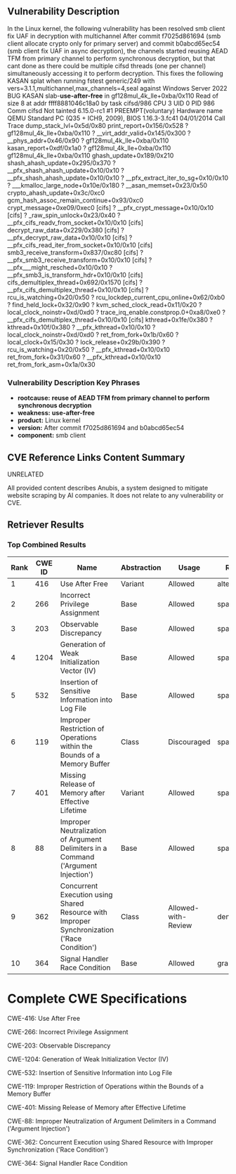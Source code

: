 ## Vulnerability Description
In the Linux kernel, the following vulnerability has been resolved smb client fix UAF in decryption with multichannel After commit f7025d861694 (smb client allocate crypto only for primary server) and commit b0abcd65ec54 (smb client fix UAF in async decryption), the channels started reusing AEAD TFM from primary channel to perform synchronous decryption, but that cant done as there could be multiple cifsd threads (one per channel) simultaneously accessing it to perform decryption. This fixes the following KASAN splat when running fstest generic/249 with vers=3.1.1,multichannel,max_channels=4,seal against Windows Server 2022 BUG KASAN slab-**use-after-free** in gf128mul_4k_lle+0xba/0x110 Read of size 8 at addr ffff8881046c18a0 by task cifsd/986 CPU 3 UID 0 PID 986 Comm cifsd Not tainted 6.15.0-rc1 #1 PREEMPT(voluntary) Hardware name QEMU Standard PC (Q35 + ICH9, 2009), BIOS 1.16.3-3.fc41 04/01/2014 Call Trace dump_stack_lvl+0x5d/0x80 print_report+0x156/0x528 ? gf128mul_4k_lle+0xba/0x110 ? __virt_addr_valid+0x145/0x300 ? __phys_addr+0x46/0x90 ? gf128mul_4k_lle+0xba/0x110 kasan_report+0xdf/0x1a0 ? gf128mul_4k_lle+0xba/0x110 gf128mul_4k_lle+0xba/0x110 ghash_update+0x189/0x210 shash_ahash_update+0x295/0x370 ? __pfx_shash_ahash_update+0x10/0x10 ? __pfx_shash_ahash_update+0x10/0x10 ? __pfx_extract_iter_to_sg+0x10/0x10 ? ___kmalloc_large_node+0x10e/0x180 ? __asan_memset+0x23/0x50 crypto_ahash_update+0x3c/0xc0 gcm_hash_assoc_remain_continue+0x93/0xc0 crypt_message+0xe09/0xec0 [cifs] ? __pfx_crypt_message+0x10/0x10 [cifs] ? _raw_spin_unlock+0x23/0x40 ? __pfx_cifs_readv_from_socket+0x10/0x10 [cifs] decrypt_raw_data+0x229/0x380 [cifs] ? __pfx_decrypt_raw_data+0x10/0x10 [cifs] ? __pfx_cifs_read_iter_from_socket+0x10/0x10 [cifs] smb3_receive_transform+0x837/0xc80 [cifs] ? __pfx_smb3_receive_transform+0x10/0x10 [cifs] ? __pfx___might_resched+0x10/0x10 ? __pfx_smb3_is_transform_hdr+0x10/0x10 [cifs] cifs_demultiplex_thread+0x692/0x1570 [cifs] ? __pfx_cifs_demultiplex_thread+0x10/0x10 [cifs] ? rcu_is_watching+0x20/0x50 ? rcu_lockdep_current_cpu_online+0x62/0xb0 ? find_held_lock+0x32/0x90 ? kvm_sched_clock_read+0x11/0x20 ? local_clock_noinstr+0xd/0xd0 ? trace_irq_enable.constprop.0+0xa8/0xe0 ? __pfx_cifs_demultiplex_thread+0x10/0x10 [cifs] kthread+0x1fe/0x380 ? kthread+0x10f/0x380 ? __pfx_kthread+0x10/0x10 ? local_clock_noinstr+0xd/0xd0 ? ret_from_fork+0x1b/0x60 ? local_clock+0x15/0x30 ? lock_release+0x29b/0x390 ? rcu_is_watching+0x20/0x50 ? __pfx_kthread+0x10/0x10 ret_from_fork+0x31/0x60 ? __pfx_kthread+0x10/0x10 ret_from_fork_asm+0x1a/0x30

### Vulnerability Description Key Phrases
- **rootcause:** **reuse of AEAD TFM from primary channel to perform synchronous decryption**
- **weakness:** **use-after-free**
- **product:** Linux kernel
- **version:** After commit f7025d861694 and b0abcd65ec54
- **component:** smb client

## CVE Reference Links Content Summary
UNRELATED



All provided content describes Anubis, a system designed to mitigate website scraping by AI companies. It does not relate to any vulnerability or CVE.

## Retriever Results

### Top Combined Results

| Rank | CWE ID | Name | Abstraction | Usage  | Retrievers | Individual Scores |
|------|--------|------|-------------|-------|------------|-------------------|
| 1 | 416 | Use After Free | Variant | Allowed | alternate_terms | 1.000 |
| 2 | 266 | Incorrect Privilege Assignment | Base | Allowed | sparse | 0.649 |
| 3 | 203 | Observable Discrepancy | Base | Allowed | sparse | 0.552 |
| 4 | 1204 | Generation of Weak Initialization Vector (IV) | Base | Allowed | sparse | 0.533 |
| 5 | 532 | Insertion of Sensitive Information into Log File | Base | Allowed | sparse | 0.526 |
| 6 | 119 | Improper Restriction of Operations within the Bounds of a Memory Buffer | Class | Discouraged | sparse | 0.524 |
| 7 | 401 | Missing Release of Memory after Effective Lifetime | Variant | Allowed | sparse | 0.522 |
| 8 | 88 | Improper Neutralization of Argument Delimiters in a Command ('Argument Injection') | Base | Allowed | sparse | 0.520 |
| 9 | 362 | Concurrent Execution using Shared Resource with Improper Synchronization ('Race Condition') | Class | Allowed-with-Review | dense | 0.626 |
| 10 | 364 | Signal Handler Race Condition | Base | Allowed | graph | 0.003 |



# Complete CWE Specifications

CWE-416: Use After Free

CWE-266: Incorrect Privilege Assignment

CWE-203: Observable Discrepancy

CWE-1204: Generation of Weak Initialization Vector (IV)

CWE-532: Insertion of Sensitive Information into Log File

CWE-119: Improper Restriction of Operations within the Bounds of a Memory Buffer

CWE-401: Missing Release of Memory after Effective Lifetime

CWE-88: Improper Neutralization of Argument Delimiters in a Command ('Argument Injection')

CWE-362: Concurrent Execution using Shared Resource with Improper Synchronization ('Race Condition')

CWE-364: Signal Handler Race Condition